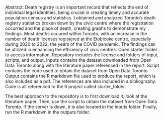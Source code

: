Abstract: Death registry is an important record that reflects the end of individual legal identities, being crucial in creating timely and accurate population census and statistics. I obtained and analyzed Toronto’s death registry statistics broken down by the civic centre where the registration occurred and the place of death, creating graphs to demonstrate my findings. Most deaths occured within Toronto, with an increase in the number of death licenses registered at the Etobicoke centre, especially during 2020 to 2022, the years of the COVID pandemic. The findings can be utilized in enhancing the efficiency of civic centres.
Open starter folder to access information. 
Repository includes the license and folders of input, scripts, and output. 
Inputs contains the dataset downloaded from Open Data Toronto along with the literature paper referenced in the report.
Script contains the code used to obtain the dataset from Open Data Toronto.
Output contains the R markdown file used to produce the report, which is also included as a pdf. The references are also included in a bibliography.
Code is all referenced to the R project called starter_folder.

The best approach to the repository is to first download it, look at the literature paper. Then, use the script to obtain the dataset from Open Data Toronto. If the server is down, it is also located in the inputs folder. Finally, run the R markdown in the outputs folder. 
